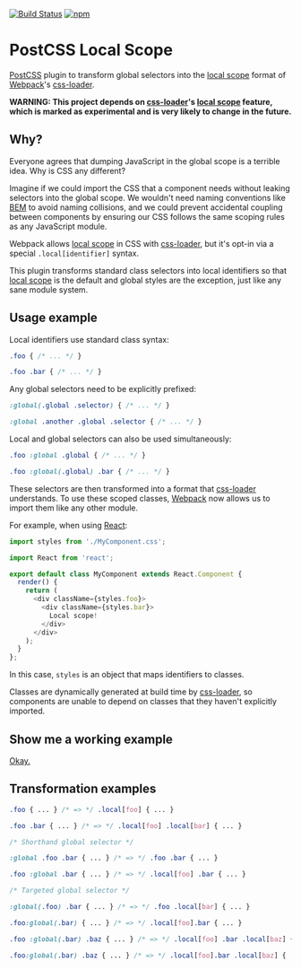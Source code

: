 [![Build Status][ci-img]][ci] [![npm][npm-img]][npm]

# PostCSS Local Scope

[PostCSS] plugin to transform global selectors into the [local scope] format of [Webpack]'s [css-loader].

**WARNING: This project depends on [css-loader]'s [local scope] feature, which is marked as experimental and is very likely to change in the future.**

## Why?

Everyone agrees that dumping JavaScript in the global scope is a terrible idea. Why is CSS any different?

Imagine if we could import the CSS that a component needs without leaking selectors into the global scope. We wouldn't need naming conventions like [BEM] to avoid naming collisions, and we could prevent accidental coupling between components by ensuring our CSS follows the same scoping rules as any JavaScript module.

Webpack allows [local scope] in CSS with [css-loader], but it's opt-in via a special `.local[identifier]` syntax.

This plugin transforms standard class selectors into local identifiers so that [local scope] is the default and global styles are the exception, just like any sane module system.

## Usage example

Local identifiers use standard class syntax:

```css
.foo { /* ... */ }

.foo .bar { /* ... */ }
```

Any global selectors need to be explicitly prefixed:

```css
:global(.global .selector) { /* ... */ }

:global .another .global .selector { /* ... */ }
```

Local and global selectors can also be used simultaneously:

```css
.foo :global .global { /* ... */ }

.foo :global(.global) .bar { /* ... */ }
```

These selectors are then transformed into a format that [css-loader] understands. To use these scoped classes, [Webpack] now allows us to import them like any other module.

For example, when using [React]:

```js
import styles from './MyComponent.css';

import React from 'react';

export default class MyComponent extends React.Component {
  render() {
    return (
      <div className={styles.foo}>
        <div className={styles.bar}>
          Local scope!
        </div>
      </div>
    );
  }
};
```

In this case, `styles` is an object that maps identifiers to classes.

Classes are dynamically generated at build time by [css-loader], so components are unable to depend on classes that they haven't explicitly imported.

## Show me a working example

[Okay.](https://github.com/markdalgleish/postcss-local-scope-example)

## Transformation examples

```css
.foo { ... } /* => */ .local[foo] { ... }

.foo .bar { ... } /* => */ .local[foo] .local[bar] { ... }

/* Shorthand global selector */

:global .foo .bar { ... } /* => */ .foo .bar { ... }

.foo :global .bar { ... } /* => */ .local[foo] .bar { ... }

/* Targeted global selector */

:global(.foo) .bar { ... } /* => */ .foo .local[bar] { ... }

.foo:global(.bar) { ... } /* => */ .local[foo].bar { ... }

.foo :global(.bar) .baz { ... } /* => */ .local[foo] .bar .local[baz] { ... }

.foo:global(.bar) .baz { ... } /* => */ .local[foo].bar .local[baz] { ... }
```

[PostCSS]:     https://github.com/postcss/postcss
[ci-img]:      https://img.shields.io/travis/markdalgleish/postcss-local-scope/master.svg?style=flat-square
[ci]:          https://travis-ci.org/markdalgleish/postcss-local-scope
[npm-img]:     https://img.shields.io/npm/v/postcss-local-scope.svg?style=flat-square
[npm]:         https://www.npmjs.com/package/postcss-local-scope
[Webpack]:     http://webpack.github.io
[css-loader]:  https://github.com/webpack/css-loader
[local scope]: https://github.com/webpack/css-loader#local-scope
[BEM]:         https://css-tricks.com/bem-101
[React]:       http://facebook.github.io/react
